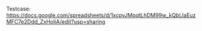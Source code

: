 Testcase: https://docs.google.com/spreadsheets/d/1xcpyJMqqtLhDM99w_kQbLIaEuzMFC7e2Ddd_ZxHoIiA/edit?usp=sharing
